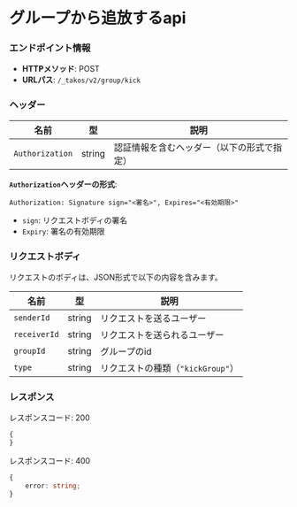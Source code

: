 # グループから追放するapi

### エンドポイント情報

- **HTTPメソッド**: POST
- **URLパス**: `/_takos/v2/group/kick`

### ヘッダー

| 名前            | 型     | 説明                                       |
|-----------------|--------|--------------------------------------------|
| `Authorization` | string | 認証情報を含むヘッダー（以下の形式で指定）   |

**`Authorization`ヘッダーの形式**:

```
Authorization: Signature sign="<署名>", Expires="<有効期限>"
```
- `sign`: リクエストボディの署名
- `Expiry`: 署名の有効期限

### リクエストボディ

リクエストのボディは、JSON形式で以下の内容を含みます。

| 名前        | 型     | 説明                           |
|-------------|--------|--------------------------------|
| `senderId` | string | リクエストを送るユーザー                   |
| `receiverId`      | string | リクエストを送られるユーザー  |
| `groupId`      | string | グループのid  |
| `type`      | string | リクエストの種類（`"kickGroup"`）  |

### レスポンス

レスポンスコード: 200

```ts
{
}
```

レスポンスコード: 400

```ts
{
    error: string;
}
```